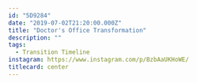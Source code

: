 ```yaml
---
id: "5D9284"
date: "2019-07-02T21:20:00.000Z"
title: "Doctor's Office Transformation"
description: ""
tags:
  - Transition Timeline
instagram: https://www.instagram.com/p/BzbAaUKHoWE/
titlecard: center
---
```

